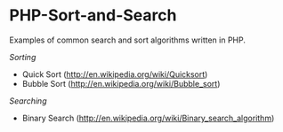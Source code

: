PHP-Sort-and-Search
===================

Examples of common search and sort algorithms written in PHP.

_Sorting_
- Quick Sort (http://en.wikipedia.org/wiki/Quicksort)
- Bubble Sort (http://en.wikipedia.org/wiki/Bubble_sort)

_Searching_
- Binary Search (http://en.wikipedia.org/wiki/Binary_search_algorithm)
